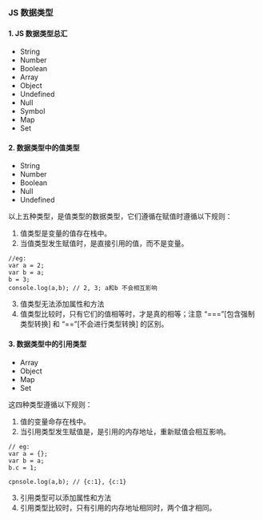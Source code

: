 ### JS 数据类型

#### 1. JS 数据类型总汇

- String
- Number
- Boolean
- Array
- Object
- Undefined
- Null
- Symbol
- Map
- Set

#### 2. 数据类型中的值类型

- String
- Number
- Boolean
- Null
- Undefined

以上五种类型，是值类型的数据类型，它们遵循在赋值时遵循以下规则：

1. 值类型是变量的值存在栈中。
2. 当值类型发生赋值时，是直接引用的值，而不是变量。
~~~
//eg:
var a = 2;
var b = a;
b = 3;
console.log(a,b); // 2, 3; a和b 不会相互影响
~~~
3. 值类型无法添加属性和方法
4. 值类型比较时，只有它们的值相等时，才是真的相等；注意 “===”[包含强制类型转换] 和 “==”[不会进行类型转换] 的区别。

#### 3. 数据类型中的引用类型

- Array
- Object
- Map
- Set

这四种类型遵循以下规则：

1. 值的变量命存在栈中。
2. 当引用类型发生赋值是，是引用的内存地址，重新赋值会相互影响。

~~~
// eg:
var a = {};
var b = a;
b.c = 1;

cpnsole.log(a,b); // {c:1}, {c:1} 
~~~

3. 引用类型可以添加属性和方法
4. 引用类型比较时，只有引用的内存地址相同时，两个值才相同。





